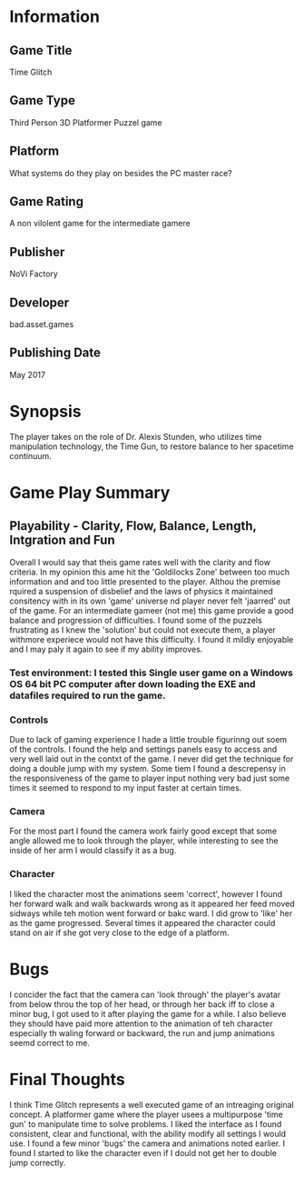 # Information
## Game Title
Time Glitch
## Game Type
Third Person 3D Platformer Puzzel game
## Platform
What systems do they play on besides the PC master race?
## Game Rating
A non vilolent game for the intermediate gamere
## Publisher
 NoVi Factory
## Developer
bad.asset.games 
## Publishing Date
May 2017
# Synopsis
The player takes on the role of Dr. Alexis Stunden, who utilizes time manipulation technology, the Time Gun, to restore balance to her spacetime continuum.

# Game Play Summary
## Playability - Clarity, Flow, Balance, Length, Intgration and Fun
Overall I would say that theis game rates well with the clarity and flow criteria. In my opinion this ame hit the 'Goldilocks Zone' between too much information and and too little presented to the player.  Althou the premise rquired a suspension of disbelief and the laws of physics it maintained consitency with in its own 'game' universe nd player never felt 'jaarred' out of the game.  For an intermediate gameer (not me) this game provide a good balance and progression of difficulties.  I found some of the puzzels frustrating as I knew the 'solution' but could not execute them, a player withmore experiece would not have this difficulty.  I found it mildly enjoyable and I may paly it again to see if my ability improves.
### Test environment:  I tested this Single user game on a Windows OS 64 bit PC computer after down loading the EXE and datafiles required to run the game.
### Controls
Due to lack of gaming experience I hade a little trouble figurinng out soem of the controls.  I found the help and settings panels easy to access and very well laid out in the contxt of the game.  I never did get the technique for doing a double jump with my system.  Some tiem I found a descrepensy in the responsiveness of the game to player input nothing very bad just some times it seemed to respond to my input faster at certain times.
### Camera
For the most part I found the camera work fairly good except that some angle allowed me to look through the player, while interesting to see the inside of her arm I would classify it as a bug.
### Character
I liked the character most the animations seem 'correct', however I found her forward walk and walk backwards wrong as it appeared her feed moved sidways while teh motion went forward or bakc ward.  I did grow to 'like' her as the game progressed.  Several times it appeared the character could stand on air if she got very close to the edge of a platform.

# Bugs
I concider the fact that the camera can 'look through' the player's avatar from below throu the top of her head, or through her back iff to close a minor bug, I got used to it after playing the game for a while.
I also believe they should have paid more attention to the animation of teh character especially th waling forward or backward, the run and jump animations seemd correct to me.
# Final Thoughts
I think Time Glitch represents a well executed game of an intreaging original concept.  A platformer game where the player usees a multipurpose 'time gun' to manipulate time to solve problems.  I liked the interface as I found consistent, clear and functional, with the ability modify all settings I would use.  I found a few minor 'bugs' the camera and animations noted earlier.  I found I started to like the character even if I dould not get her to double jump correctly.
